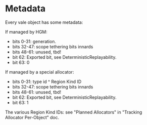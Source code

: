 # Metadata

Every vale object has some metadata:

If managed by HGM:

 * bits 0-31: generation.
 * bits 32-47: scope tethering bits innards
 * bits 48-61: unused, tbd!
 * bit 62: Exported bit, see DeterministicReplayability.
 * bit 63: 0

If managed by a special allocator:

 * bits 0-31: type id ^ Region Kind ID
 * bits 32-47: scope tethering bits innards
 * bits 48-61: unused, tbd!
 * bit 62: Exported bit, see DeterministicReplayability.
 * bit 63: 1

The various Region Kind IDs: see "Planned Allocators" in "Tracking Allocator Per-Object" doc.
